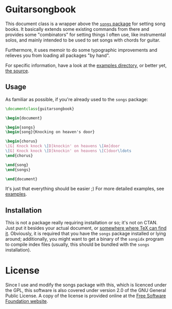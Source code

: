 # Guitarsongbook #

This document class is a wrapper above the [`songs` package](http://songs.sourceforge.net/) for setting song books.  It basically extends some existing commands from there and provides some "combinators" for setting things I often use, like instrumental solos, and mainly intended to be used to set songs with chords for guitar.

Furthermore, it uses memoir to do some typographic improvements and relieves you from loading all packages "by hand".

For specific information, have a look at the [examples directory](./examples), or better yet, [the source](./guitarsongbook.cls).


## Usage ##

As familiar as possible, if you're already used to the `songs` package:

```latex
\documentclass{guitarsongbook}

\begin{document}

\begin{songs}
\begin{song}{Knocking on heaven's door}

\begin{chorus}
\[G] Knock knock \[D]knockin' on heavens \[Am]door
\[G] Knock knock \[D]knockin' on heavens \[C]door\ldots
\end{chorus}

\end{song}
\end{songs}

\end{document}
```

It's just that everything should be easier ;)  For more detailed examples, see [examples](./examples).


## Installation ##

This is not a package really requiring installation or so; it's not on CTAN.  Just put it besides your actual document, or [somewhere where TeX can find it](http://tex.stackexchange.com/questions/1137/where-do-i-place-my-own-sty-or-cls-files-to-make-them-available-to-all-my-te).  Obviously, it is required that you have the `songs` package installed or lying around; additionally, you might want to get a binary of the `songidx` program to compile index files (usually, this should be bundled with the `songs` installation).


# License #

Since I use and modify the songs package with this, which is licenced under the GPL, this software is also covered under version 2.0 of the GNU General Public License.  A copy of the license is provided online at the [Free Software Foundation website](http://www.gnu.org/licenses/old-licenses/gpl-2.0.html).

